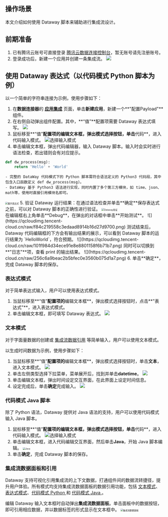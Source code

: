 ## 操作场景

本文介绍如何使用 Dataway 脚本来辅助进行集成流设计。

## 前期准备
1. 已有腾讯云账号可直接登录 [腾讯云数据连接控制台](https://ipaas.cloud.tencent.com/login)，暂无账号请先注册账号。
2. 登录成功后，新建一个应用并创建一条集成流。
![](https://qcloudimg.tencent-cloud.cn/raw/6e3708b0d0a8627dc69f33bcf55e25c6.png)


## 使用 Dataway 表达式（以代码模式 Python 脚本为例）
以一个简单的字符串连接为示例，使用步骤如下：
1. 在**数据连接器**的 [**应用集成**](https://ipaas.cloud.tencent.com/integration) 页面，单击**新建应用**，新建一个**"配置Payload"**组件。
2. 在右侧自动弹出组件配置。其中，**“值”**配置项需要 Dataway 表达式填写。
![](https://qcloudimg.tencent-cloud.cn/raw/c7ec9787e9e8816a78ddf73f1f08e827.png)
3. 鼠标移至**“值”**配置项的编辑文本框，弹出模式选择按钮，单击**代码**，进入代码输入模式。
	![选择输入模式](https://qcloudimg.tencent-cloud.cn/raw/e0aaa6c2302c6ef5ddcb04d678cdf441.png)
4. 单击编辑文本框，弹出代码编辑器，输入 Dataway 脚本。输入时会实时进行语法检查，若出错则会有对应提示。
```python
def dw_process(msg):
    return 'Hello' + 'World'
```
	- 完整的 DataWay 代码模式下的 Python 脚本需符合语法定义的 Python3 代码段，其中包含入口函数定义 def dw_process(msg)。
	- DataWay 基于 Python3 语法进行实现，同时内置了多个第三方模块，如 time、json、math等，使用时直接引用模块名即可。
 <img src="https://qcloudimg.tencent-cloud.cn/raw/15ad595517f9a9b3e3fce9e53a526193.png" alt="展开表达式" style="zoom:50%;" />
5. 验证 Dataway 运行结果：在通过语法检查并单击**确定**保存表达式之前，可以对 Dataway 脚本的正确性进行验证。
<img src="https://qcloudimg.tencent-cloud.cn/raw/001c3b43e1d4a38b65374b5ea64a9186.png" alt="Dataway验证" style="zoom:50%;" /><br>在编辑框右上角单击**Debug**，在弹出的对话框中单击**开始测试**。
![](https://qcloudimg.tencent-cloud.cn/raw/f84c219558c3edaad8914b16d27d9700.png)
测试结束后， Dataway 代码编辑框的下方会有输出结果的展示，可以看到 Dataway 脚本的运行结果为 `HelloWorld`，符合预期。
![](https://qcloudimg.tencent-cloud.cn/raw/101f984d34ece91e8e8801158f6b71b7.png)
同时可以切换到**"日志"**项，查看 print 的输出结果。
![](https://qcloudimg.tencent-cloud.cn/raw/256c6a9beac2b5bfec0e3560b075d1a7.png)
6. 单击**确定**，完成 Dataway 脚本的保存。

### 表达式模式
对于简单表达式输入，用户可以使用表达式模式。
1. 当鼠标移至**“值”**配置项的**编辑文本框**，弹出模式选择按钮时，点击**"表达式"**，进入表达式模式。
2. 单击编辑文本框，即可填写 Dataway 表达式。
![](https://qcloudimg.tencent-cloud.cn/raw/bb9942d25fb35009c4e77b770c5bf90f.png)

### 文本模式
对于字面量数据的创建或 [集成流数据引用](#dataref) 等简单输入，用户可以使用文本模式。

以生成时间数据为示例，使用步骤如下：
1. 当鼠标移至**“值”**配置项的**编辑文本框**，弹出模式选择按钮时，单击**文本**，进入文本模式。
![](https://qcloudimg.tencent-cloud.cn/raw/9f41dc1754ac54a6120172b24643ab74.png)
2. 单击左侧类型选择下拉菜单，菜单展开后，找到并单击**datetime**。
![](https://qcloudimg.tencent-cloud.cn/raw/00c0cd09f28dbe048e2103f92eda8d2d.png)
3. 单击编辑文本框，弹出时间设定交互界面，在此界面上设定时间信息。
4. 设定完成后，单击**确定**完成输入。
![](https://qcloudimg.tencent-cloud.cn/raw/13775b486c0ba01e1c411a9e77be45ed.png)



### 代码模式 Java 脚本
除了 Python 语法，Dataway 提供对 Java 语法的支持，用户可以使用代码模式输入 Java 脚本。

1. 鼠标移至**“值”**配置项的编辑文本框，弹出模式选择按钮，单击**代码**，进入代码输入模式。
	![选择输入模式](https://qcloudimg.tencent-cloud.cn/raw/e0aaa6c2302c6ef5ddcb04d678cdf441.png)
2. 单击编辑文本框，进入代码编辑交互界面，然后单击**Java**，开始 Java 脚本编辑。
	<img src="https://qcloudimg.tencent-cloud.cn/raw/000ea98dd56ba01fd26f3c7039819978.png" alt="Java" style="zoom:50%;" />
3. 单击**确定**，完成 Dataway 脚本的保存。


[](id:dataref)
### 集成流数据面板和引用

Dataway 支持可视化引用集成流的上下文数据，打通组件间的数据流转捷径，提升用户体验。所有模式均支持集成流数据面板的数据引用功能，包括 [文本模式](https://cloud.tencent.com/document/product/1270/73959)、[表达式模式](https://cloud.tencent.com/document/product/1270/73960)、[代码模式 Python ](https://cloud.tencent.com/document/product/1270/73957) 和 [代码模式 Java ](https://cloud.tencent.com/document/product/1270/73956)。

编辑 Dataway 输入文本框时自动弹出**集成流数据面板**。单击面板中的数据按钮，即可引用相应数据，并以数据标签的形式显示在文本框中。
<img src="https://qcloudimg.tencent-cloud.cn/raw/b8690a07abe2c2f57c3aa686d59de4e9.png" alt="集成流数据面板" style="zoom:50%;" />

